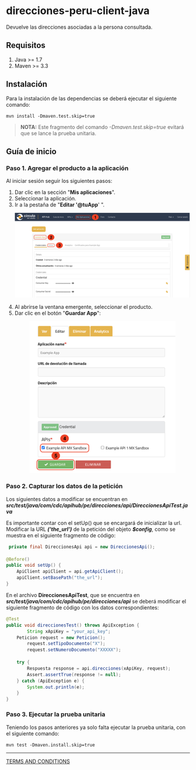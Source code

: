 # direcciones-peru-client-java

Devuelve las direcciones asociadas a la persona consultada.

## Requisitos

1. Java >= 1.7
2. Maven >= 3.3

## Instalación

Para la instalación de las dependencias se deberá ejecutar el siguiente comando:

```shell
mvn install -Dmaven.test.skip=true
```

> **NOTA:** Este fragmento del comando *-Dmaven.test.skip=true* evitará que se lance la prueba unitaria.


## Guía de inicio

### Paso 1. Agregar el producto a la aplicación

Al iniciar sesión seguir los siguientes pasos:

 1. Dar clic en la sección "**Mis aplicaciones**".
 2. Seleccionar la aplicación.
 3. Ir a la pestaña de "**Editar '@tuApp**' ".
    <p align="center">
      <img src="https://github.com/APIHub-CdC/imagenes-cdc/blob/master/edit_applications.jpg" width="900">
    </p>
 4. Al abrirse la ventana emergente, seleccionar el producto.
 5. Dar clic en el botón "**Guardar App**":
    <p align="center">
      <img src="https://github.com/APIHub-CdC/imagenes-cdc/blob/master/selected_product.jpg" width="400">
    </p>

### Paso 2. Capturar los datos de la petición

Los siguientes datos a modificar se encuentran en ***src/test/java/com/cdc/apihub/pe/direcciones/api/DireccionesApiTest.java***

Es importante contar con el setUp() que se encargará de inicializar la url. Modificar la URL ***('the_url')*** de la petición del objeto ***$config***, como se muestra en el siguiente fragmento de código:

```java
 private final DireccionesApi api = new DireccionesApi();

@Before()
public void setUp() {
	ApiClient apiClient = api.getApiClient();
	apiClient.setBasePath("the_url");
}

```

En el archivo **DireccionesApiTest**, que se encuentra en ***src/test/java/com/cdc/apihub/pe/direcciones/api*** se deberá modificar el siguiente fragmento de código con los datos correspondientes:

```java
@Test
public void direccionesTest() throws ApiException {
    	String xApiKey = "your_api_key";
	Peticion request = new Peticion();
    	request.setTipoDocumento("X");
    	request.setNumeroDocumento("XXXXX");

	try {
		Respuesta response = api.direcciones(xApiKey, request);
		Assert.assertTrue(response != null);
	} catch (ApiException e) {
		System.out.println(e);
	}
}
```

### Paso 3. Ejecutar la prueba unitaria

Teniendo los pasos anteriores ya solo falta ejecutar la prueba unitaria, con el siguiente comando:

```shell
mvn test -Dmaven.install.skip=true
```

---
[TERMS AND CONDITIONS](https://github.com/APIHub-CdC/licencias-cdc)